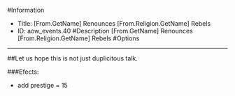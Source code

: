 #Information
 - Title: [From.GetName] Renounces [From.Religion.GetName] Rebels
 - ID: aow_events.40
#Description
[From.GetName] Renounces [From.Religion.GetName] Rebels
#Options

___
##Let us hope this is not just duplicitous talk.

###Efects:<ul><li>add prestige = 15</li></ul>

